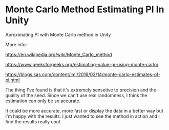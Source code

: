 # Monte Carlo Method Estimating PI In Unity
Aproximating PI with Monte Carlo method in Unity

More info:

https://en.wikipedia.org/wiki/Monte_Carlo_method

https://www.geeksforgeeks.org/estimating-value-pi-using-monte-carlo/

https://blogs.sas.com/content/iml/2016/03/14/monte-carlo-estimates-of-pi.html


The thing I've found is that it's extremely sensetive to precision and the quality of the seed. Since we can't use real randomness, I think the estimation can only be so accurate.

It could be more accurate, more fast or display the data in a better way but I'm happy with the results. I just wanted to see the method in action and I find the results really cool
